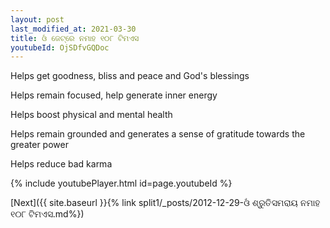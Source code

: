 ```yaml
---
layout: post
last_modified_at: 2021-03-30
title: ଓଁ ଜେଟ୍ରେ ନମାହ ୧୦୮ ଟିମଏସ
youtubeId: OjSDfvGQDoc
---
```

 
 
Helps get goodness, bliss and peace and God's blessings
 
Helps remain focused, help generate inner energy 
 
Helps boost physical and mental health 
 
Helps remain grounded and generates a sense of gratitude towards the greater power 
 
Helps reduce bad karma
 
 
 
 


{% include youtubePlayer.html id=page.youtubeId %}
 
[Next]({{ site.baseurl }}{% link  split1/_posts/2012-12-29-ଓଁ ଶ୍ରୁତିସମରାୟ ନମାହ ୧୦୮ ଟିମଏସ.md%})
 
